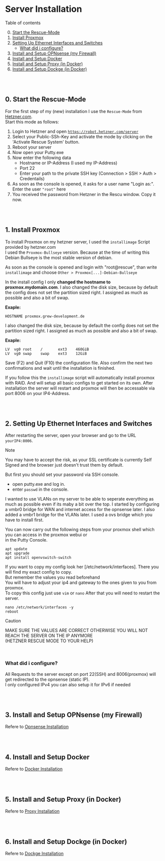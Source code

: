 # Server Installation
Table of contents

0. <a href="#0-start-the-rescue-mode">Start the Rescue-Mode</a>
1. <a href="#1-install-proxmox">Install Proxmox</a>
2. <a href="#2-setting-up-ethernet-interfaces-and-switches">Setting Up Ethernet Interfaces and Switches</a>
    * <a href="#what-did-i-configure">What did i configure?</a>
3. <a href="#3-install-and-setup-opnsense-my-firewall">Install and Setup OPNsense (my Firewall)</a>
4. <a href="#4-install-and-setup-docker">Install and Setup Docker</a>
5. <a href="#5-install-and-setup-proxy-in-docker">Install and Setup Proxy (in Docker)</a>
6. <a href="#6-install-and-setup-dockge-in-docker">Install and Setup Dockge (in Docker)</a>

<br><br>

## 0. Start the Rescue-Mode
For the first step of my (new) installation I use the `Rescue-Mode` from [Hetzner.com](https://hetzner.com).<br>
Start this mode as follows:
1. Login to Hetzner and open [`https://robot.hetzner.com/server`](https://robot.hetzner.com/server)
2. Select your Public-SSh-Key and activate the mode by clicking on the 'Activate Rescue System' button.
3. Reboot your server
4. Now open your Putty.exe
5. Now enter the following data
    * Hostname or IP-Address (I used my IP-Address)
    * Port 22
    * Enter your path to the private SSH key (Connection > SSH > Auth > Credentails)
6. As soon as the console is opened, it asks for a user name "Login as:". Enter the user `"root"` here
7. You received the password from Hetzner in the Rescu window. Copy it now.

<br><br>

## 1. Install Proxmox
To install Proxmox on my hetzner server, I used the `installimage` Script provided by hetzner.com<br>
I used the `Proxmox-Bullseye` version. Because at the time of writing this Debian Bullseye is the most stable version of debian.

As soon as the console is opened and login with "root@rescue", than write `installimage` and choose `Other > Proxmox[...]-Debian-Bullseye`

In the install config I only **changed the hostname to proxmox.mydomain.com**. I also changed the disk size, because by default the config does not set the partition sized right. I assigned as much as possible and also a bit of swap.

**Exaple:**
```
HOSTNAME proxmox.grew-development.de
```

I also changed the disk size, because by default the config does not set the partition sized right. I assigned as much as possible and also a bit of swap.

**Exaple:**
```
LV  vg0 root    /       ext3    460GiB
LV  vg0 swap    swap    ext3    12GiB 
```

Save (F2) and Quit (F10) the configuration file.
Also confirm the next two confirmations and wait until the installation is finished.

If you follow this the `installimage` script will automatically install proxmox with RAID. And will setup all basic configs to get started on its own.
After installation the server will restart and proxmox will then be accessable via port 8006 on your IP4-Address.

<br><br>

## 2. Setting Up Ethernet Interfaces and Switches
After restarting the server, open your browser and go to the URL `yourIP4:8006`.

> [!NOTE]
> You may have to accept the risk, as your SSL certificate is currently Self Signed and the browser just doesn't trust them by default.

But first you should set your password via SSH console.<br>
* open putty.exe and log in.
* enter `passwd` in the console.

I wanted to use VLANs on my server to be able to seperate everything as much as possible even if its maby a bit over the top. I started by configuring a vmbr0 bridge for WAN and internet access for the opnsense later. I also added a vmbr1 bridge for the VLANs later. I used a ovs bridge which you have to install first.

You can now carry out the following steps from your proxmox shell which you can access in the proxmox webui or<br>
in the Putty Console.

```
apt update
apt upgrade
apt install openvswitch-switch
```

If you want to copy my config look her [/etc/network/interfaces]. There you will find my exact config to copy.<br>
But remember the values you read beforehand<br>
You will have to adjust your ip4 and gateway to the ones given to you from proxmox.<br>
To copy this config just use `vim` or `nano`
After that you will need to restart the server.

```
nano /etc/network/interfaces -y
reboot
```

> [!CAUTION]
> MAKE SURE THE VALUES ARE CORRECT OTHERWISE YOU WILL NOT REACH THE SERVER ON THE IP ANYMORE<br>
> (HETZNER RESCUE MODE TO YOUR HELP)

<br>

### What did i configure?
All Requests to the server except on port 22(SSH) and 8006(proxmox) will get redirected to the opnsense (static IP).<br>
I only configured IPv4 you can also setup it for IPv6 if needed

<br><br>

## 3. Install and Setup OPNsense (my Firewall)
Refere to [Opnsense Installation](./proxmox/opnsense/SETUP.md)

<br><br>

## 4. Install and Setup Docker
Refere to [Docker Installation](./proxmox/docker/SETUP.md)

<br><br>

## 5. Install and Setup Proxy (in Docker)
Refere to [Proxy Installation](./proxmox/docker/proxy/SETUP.md)

<br><br>

## 6. Install and Setup Dockge (in Docker)
Refere to [Dockge Installation](./proxmox/docker/dockge/SETUP.md)

<br><br>
